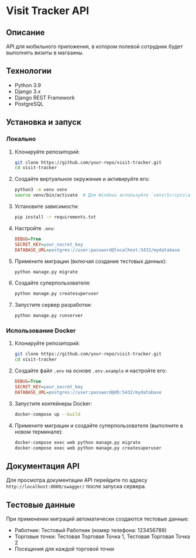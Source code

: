 # Visit Tracker API

## Описание
API для мобильного приложения, в котором полевой сотрудник будет выполнять визиты в магазины.

## Технологии
- Python 3.9
- Django 3.x
- Django REST Framework
- PostgreSQL

## Установка и запуск

### Локально

1. Клонируйте репозиторий:
    ```bash
    git clone https://github.com/your-repo/visit-tracker.git
    cd visit-tracker
    ```

2. Создайте виртуальное окружение и активируйте его:
    ```bash
    python3 -m venv venv
    source venv/bin/activate  # Для Windows используйте `venv\Scripts\activate`
    ```

3. Установите зависимости:
    ```bash
    pip install -r requirements.txt
    ```

4. Настройте `.env`:
    ```ini
    DEBUG=True
    SECRET_KEY=your_secret_key
    DATABASE_URL=postgres://user:password@localhost:5432/mydatabase
    ```

5. Примените миграции (включая создание тестовых данных):
    ```bash
    python manage.py migrate
    ```

6. Создайте суперпользователя:
    ```bash
    python manage.py createsuperuser
    ```

7. Запустите сервер разработки:
    ```bash
    python manage.py runserver
    ```

### Использование Docker

1. Клонируйте репозиторий:
    ```bash
    git clone https://github.com/your-repo/visit-tracker.git
    cd visit-tracker
    ```

2. Создайте файл `.env` на основе `.env.example` и настройте его:
    ```ini
    DEBUG=True
    SECRET_KEY=your_secret_key
    DATABASE_URL=postgres://user:password@db:5432/mydatabase
    ```

3. Запустите контейнеры Docker:
    ```bash
    docker-compose up --build
    ```

4. Примените миграции и создайте суперпользователя (выполните в новом терминале):
    ```bash
    docker-compose exec web python manage.py migrate
    docker-compose exec web python manage.py createsuperuser
    ```

## Документация API

Для просмотра документации API перейдите по адресу `http://localhost:8000/swagger/` после запуска сервера.

## Тестовые данные

При применении миграций автоматически создаются тестовые данные:
- Работник: Тестовый Работник (номер телефона: 123456789)
- Торговые точки: Тестовая Торговая Точка 1, Тестовая Торговая Точка 2
- Посещения для каждой торговой точки
